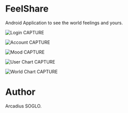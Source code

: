 # FeelShare

Android Application to see the world feelings and yours.

![Login CAPTURE](https://github.com/soglomania/feelshare/blob/master/captures/Screen1.png)

![Account CAPTURE](https://github.com/soglomania/feelshare/blob/master/captures/Screen2.png)

![Mood CAPTURE](https://github.com/soglomania/feelshare/blob/master/captures/Screen3.png)

![User Chart CAPTURE](https://github.com/soglomania/feelshare/blob/master/captures/Screen4.png)

![World Chart CAPTURE](https://github.com/soglomania/feelshare/blob/master/captures/Screen5.png)


# Author

Arcadius SOGLO.

